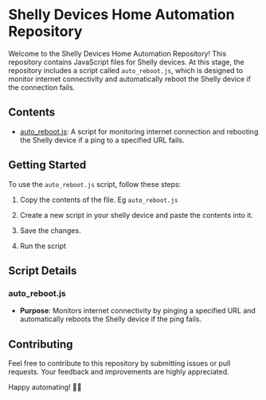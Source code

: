 # Shelly Devices Home Automation Repository

Welcome to the Shelly Devices Home Automation Repository! This repository contains JavaScript files for Shelly devices. At this stage, the repository includes a script called `auto_reboot.js`, which is designed to monitor internet connectivity and automatically reboot the Shelly device if the connection fails.

## Contents

- [auto_reboot.js](auto_reboot.js): A script for monitoring internet connection and rebooting the Shelly device if a ping to a specified URL fails.

## Getting Started

To use the `auto_reboot.js` script, follow these steps:

1. Copy the contents of the file. Eg `auto_reboot.js`

2. Create a new script in your shelly device and paste the contents into it. 

3. Save the changes.

5. Run the script

## Script Details

### auto_reboot.js

- **Purpose**: Monitors internet connectivity by pinging a specified URL and automatically reboots the Shelly device if the ping fails.

## Contributing

Feel free to contribute to this repository by submitting issues or pull requests. Your feedback and improvements are highly appreciated.

Happy automating! 🏡✨
